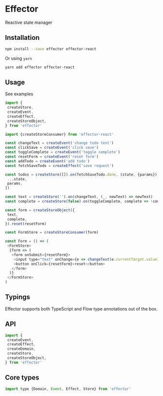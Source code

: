 # Effector

Reactive state manager

## Installation

```bash
npm install --save effector effector-react
```

Or using `yarn`

```bash
yarn add effector effector-react
```

## Usage

See examples

```js
import {
 createStore,
 createEvent,
 createEffect,
 createStoreObject,
} from 'effector'

import {createStoreConsumer} from 'effector-react'

const changeText = createEvent('change todo text')
const clickSave = createEvent('click save')
const toggleComplete = createEvent('toggle complete')
const resetForm = createEvent('reset form')
const addTodo = createEvent('add todo')
const fetchSaveTodo = createEffect('save request')

const todos = createStore([]).on(fetchSaveTodo.done, (state, {params}) => [
 ...state,
 params,
])

const text = createStore('').on(changeText, (_, newText) => newText)
const complete = createStore(false).on(toggleComplete, complete => !complete)

const form = createStoreObject({
 text,
 complete,
}).reset(resetForm)

const FormStore = createStoreConsumer(form)

const Form = () => (
 <FormStore>
  {form => (
   <form onSubmit={resetForm}>
    <input type="text" onChange={e => changeText(e.currentTarget.value)} />
    <button onClick={resetForm}>reset</button>
   </form>
  )}
 </FormStore>
)
```

## Typings

Effector supports both TypeScript and Flow type annotations out of the box.

## API

```js
import {
 createEvent,
 createEffect,
 createDomain,
 createStore,
 createStoreObject,
} from 'effector'
```

## Core types

```js
import type {Domain, Event, Effect, Store} from 'effector'
```

